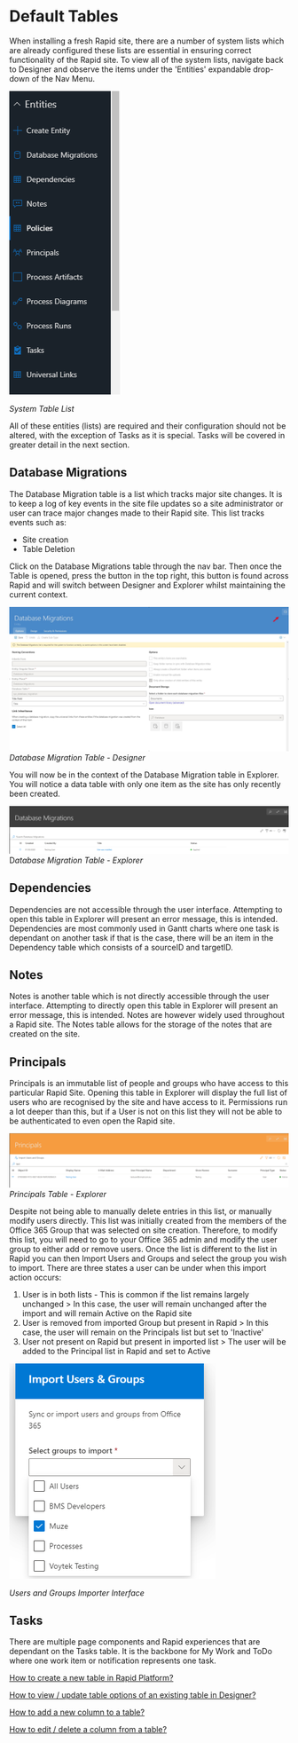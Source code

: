 # Default Tables

When installing a fresh Rapid site, there are a number of system lists which are already configured these lists are essential in ensuring correct functionality of the Rapid site. To view all of the system lists, navigate back to Designer and observe the items under the 'Entities' expandable drop-down of the Nav Menu.

![Default Tables 01.png](./downloaded_image_1705285478047.png)

*System Table List*

All of these entities (lists) are required and their configuration should not be altered, with the exception of Tasks as it is special. Tasks will be covered in greater detail in the next section.

## Database Migrations

The Database Migration table is a list which tracks major site changes. It is to keep a log of key events in the site file updates so a site administrator or user can trace major changes made to their Rapid site. This list tracks events such as:

- Site creation
- Table Deletion

Click on the Database Migrations table through the nav bar. Then once the Table is opened, press the button in the top right, this button is found across Rapid and will switch between Designer and Explorer whilst maintaining the current context.

![Default Tables 02.png](./downloaded_image_1705285479071.png)*Database Migration Table - Designer*

You will now be in the context of the Database Migration table in Explorer. You will notice a data table with only one item as the site has only recently been created.

![Default Tables 03.png](./downloaded_image_1705285480083.png)D*atabase Migration Table - Explorer*

## Dependencies

Dependencies are not accessible through the user interface. Attempting to open this table in Explorer will present an error message, this is intended. Dependencies are most commonly used in Gantt charts where one task is dependant on another task if that is the case, there will be an item in the Dependency table which consists of a sourceID and targetID.

## Notes

Notes is another table which is not directly accessible through the user interface. Attempting to directly open this table in Explorer will present an error message, this is intended. Notes are however widely used throughout a Rapid site. The Notes table allows for the storage of the notes that are created on the site.

## Principals

Principals is an immutable list of people and groups who have access to this particular Rapid Site. Opening this table in Explorer will display the full list of users who are recognised by the site and have access to it. Permissions run a lot deeper than this, but if a User is not on this list they will not be able to be authenticated to even open the Rapid site.

![Default Tables 04.png](./downloaded_image_1705285481091.png)*Principals Table - Explorer*

Despite not being able to manually delete entries in this list, or manually modify users directly. This list was initially created from the members of the Office 365 Group that was selected on site creation. Therefore, to modify this list, you will need to go to your Office 365 admin and modify the user group to either add or remove users. Once the list is different to the list in Rapid you can then Import Users and Groups and select the group you wish to import. There are three states a user can be under when this import action occurs:

1. User is in both lists - This is common if the list remains largely unchanged > In this case, the user will remain unchanged after the import and will remain Active on the Rapid site
2. User is removed from imported Group but present in Rapid > In this case, the user will remain on the Principals list but set to 'Inactive'
3. User not present on Rapid but present in imported list > The user will be added to the Principal list in Rapid and set to Active

![Default Tables 05.png](./downloaded_image_1705285482102.png)

*Users and Groups Importer Interface*

## Tasks

There are multiple page components and Rapid experiences that are dependant on the Tasks table. It is the backbone for My Work and ToDo where one work item or notification represents one task.

[How to create a new table in Rapid Platform?](/docs/Rapid/4-Keyper%20Manual/2-Designer/1-Tables/3-creating-tables/3-creating-tables.md "How to create a new data table in Designer?")

[How to view / update table options of an existing table in Designer?](/docs/Rapid/4-Keyper%20Manual/2-Designer/1-Tables/5-Table%20Configuration%20Guides/how-to-view-update-table-options-of-an-existing-table-in-designer/how-to-view-update-table-options-of-an-existing-table-in-designer.md "How to view / update table options of an existing table in Designer?")

[How to add a new column to a table?](/docs/Rapid/4-Keyper%20Manual/2-Designer/1-Tables/5-Table%20Configuration%20Guides/how-to-add-columns-to-a-data-table/how-to-add-columns-to-a-data-table.md "How to add columns to a data table?")

[How to edit / delete a column from a table?](/docs/Rapid/4-Keyper%20Manual/2-Designer/1-Tables/5-Table%20Configuration%20Guides/how-to-edit-delete-a-column-from-a-table/how-to-edit-delete-a-column-from-a-table.md "How to edit / delete a column from a table?")

